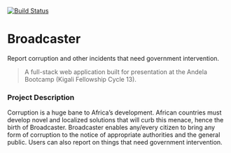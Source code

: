[![Build Status](https://travis-ci.com/fordarnold/Broadcaster.svg?branch=develop)](https://travis-ci.com/fordarnold/Broadcaster)

# Broadcaster

Report corruption and other incidents that need government intervention.

> A full-stack web application built for presentation at the Andela Bootcamp (Kigali Fellowship Cycle 13).

### Project Description

Corruption is a huge bane to Africa’s development. African countries must develop novel and localized solutions that will curb this menace, hence the birth of Broadcaster. Broadcaster enables any/every citizen to bring any form of corruption to the notice of appropriate authorities and the general public. Users can also report on things that need government intervention.
